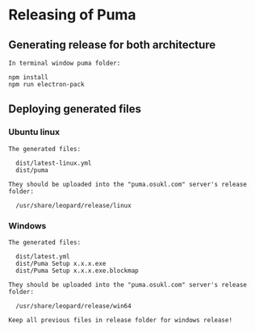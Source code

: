 # Releasing of Puma

## Generating release for both architecture

```
In terminal window puma folder:

npm install
npm run electron-pack
```
## Deploying generated files

### Ubuntu linux
```
The generated files:

  dist/latest-linux.yml
  dist/puma

They should be uploaded into the "puma.osukl.com" server's release folder:

  /usr/share/leopard/release/linux
```
### Windows
```
The generated files:

  dist/latest.yml
  dist/Puma Setup x.x.x.exe
  dist/Puma Setup x.x.x.exe.blockmap

They should be uploaded into the "puma.osukl.com" server's release folder:

  /usr/share/leopard/release/win64

Keep all previous files in release folder for windows release!
```
